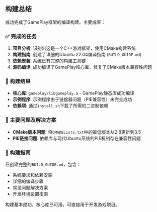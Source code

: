 ## 构建总结

成功完成了GamePlay框架的编译构建。主要成果：

### ✅ 完成的任务
1. **项目分析**: 识别出这是一个C++游戏框架，使用CMake构建系统
2. **构建指南**: 创建了详细的Ubuntu 22.04编译指南 (`BUILD_GUIDE.md`)
3. **依赖安装**: 系统已有完整的构建工具链
4. **源码编译**: 成功编译了GamePlay核心库，修复了CMake版本兼容性问题

### 📁 构建结果
- **核心库**: `gameplay/libgameplay.a` - GamePlay静态库成功编译
- **示例程序**: 示例程序由于链接器问题（PIE兼容性）未完全成功
- **依赖项**: 通过`install.sh`下载了所需的二进制依赖

### 🔧 主要问题及解决方案
- **CMake版本问题**: 将`CMAKELists.txt`中的最低版本从2.8更新到3.5
- **PIE链接问题**: 依赖库与现代Ubuntu系统的PIE机制存在兼容性问题

### 📝 构建指南
已创建完整的`BUILD_GUIDE.md`，包含：
- 系统要求和依赖安装
- 详细的编译步骤
- 常见问题解决方案
- 开发环境设置指南

构建基本成功，核心库已可用，可直接用于开发游戏项目。
